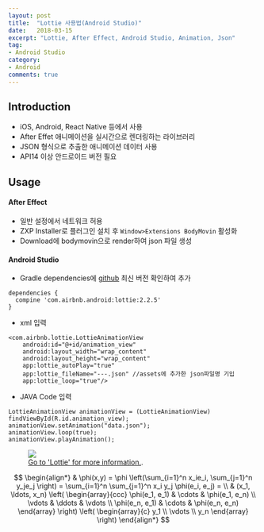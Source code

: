 ```yaml
---
layout: post
title:  "Lottie 사용법(Android Studio)"
date:   2018-03-15
excerpt: "Lottie, After Effect, Android Studio, Animation, Json"
tag:
- Android Studio
category:
- Android
comments: true
---
```


## Introduction
* iOS, Android, React Native 등에서 사용
* After Effet 애니메이션을 실시간으로 렌더링하는 라이브러리
* JSON 형식으로 추출한 애니메이션 데이터 사용
* API14 이상 안드로이드 버전 필요


## Usage

#### After Effect
* 일반 설정에서 네트워크 허용
* ZXP Installer로 플러그인 설치 후 `Window>Extensions BodyMovin` 활성화
* Download에 bodymovin으로 render하여 json 파일 생성

#### Android Studio
* Gradle dependencies에 [github](https://github.com/airbnb/lottie-android) 최신 버전 확인하여 추가 
~~~
dependencies {
  compine 'com.airbnb.android:lottie:2.2.5'
}
~~~

* xml 입력
~~~
<com.airbnb.lottie.LottieAnimationView
    android:id="@+id/animation_view"
    android:layout_width="wrap_content"
    android:layout_height="wrap_content"
    app:lottie_autoPlay="true"
    app:lottie_fileName="---.json" //assets에 추가한 json파일명 기입
    app:lottie_loop="true"/>
~~~ 

* JAVA Code 입력
~~~
LottieAnimationView animationView = (LottieAnimationView) findViewById(R.id.animation_view);
animationView.setAnimation("data.json");
animationView.loop(true);
animationView.playAnimation();
~~~

<figure>
	<a href="https://github.com/airbnb/lottie-android/raw/master/gifs/Example2.gif"><img src="https://github.com/airbnb/lottie-android/raw/master/gifs/Example2.gif"></a>
	<figcaption><a href="https://airbnb.design/lottie/" title="Lottie">Go to 'Lottie' for more information.</a>.</figcaption>
</figure>


$$
\begin{align*}
  & \phi(x,y) = \phi \left(\sum_{i=1}^n x_ie_i, \sum_{j=1}^n y_je_j \right)
  = \sum_{i=1}^n \sum_{j=1}^n x_i y_j \phi(e_i, e_j) = \\
  & (x_1, \ldots, x_n) \left( \begin{array}{ccc}
      \phi(e_1, e_1) & \cdots & \phi(e_1, e_n) \\
      \vdots & \ddots & \vdots \\
      \phi(e_n, e_1) & \cdots & \phi(e_n, e_n)
    \end{array} \right)
  \left( \begin{array}{c}
      y_1 \\
      \vdots \\
      y_n
    \end{array} \right)
\end{align*}
$$
